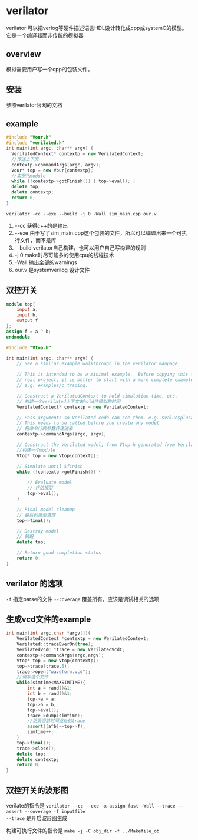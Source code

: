 # verilator
verilator 可以把verlog等硬件描述语言HDL设计转化成cpp或systemC的模型。
它是一个编译器而非传统的模拟器

## overview
模拟需要用户写一个cpp的包装文件。

## 安装
参照verilator官网的文档

## example




```cpp
#include "Vour.h"
#include "verilated.h"
int main(int argc, char** argv) {
  VerilatedContext* contextp = new VerilatedContext; 
  //传送上下文
  contextp->commandArgs(argc, argv);
  Vour* top = new Vour{contextp};
  //实例化module
  while (!contextp->gotFinish()) { top->eval(); }
  delete top;
  delete contextp;
  return 0;
}
```

`verilator -cc --exe --build -j 0 -Wall sim_main.cpp our.v`

1. --cc 获得c++的是输出
2. --exe 由于写了sim_main.cpp这个包装的文件，所以可以编译出来一个可执行文件，而不是库
3. --build verilator自己构建，也可以用户自己写构建的规则
4. -j 0 make时尽可能多的使用cpu的线程技术
5. -Wall 输出全部的warnings
6. our.v 是systemverilog 设计文件

## 双控开关
```verilog
module top{
    input a,
    input b,
    output f
};
assign f = a ^ b;
endmodule
```
```cpp
#include "Vtop.h"

int main(int argc, char** argv) {
    // See a similar example walkthrough in the verilator manpage.

    // This is intended to be a minimal example.  Before copying this to start a
    // real project, it is better to start with a more complete example,
    // e.g. examples/c_tracing.

    // Construct a VerilatedContext to hold simulation time, etc.
    // 构建一个verilated上下文去hold住模拟的时间
    VerilatedContext* contextp = new VerilatedContext;

    // Pass arguments so Verilated code can see them, e.g. $value$plusargs
    // This needs to be called before you create any model
    // 把命令行的参数传递进去
    contextp->commandArgs(argc, argv);

    // Construct the Verilated model, from Vtop.h generated from Verilating "top.v"
    //构建一个module 
    Vtop* top = new Vtop{contextp};

    // Simulate until $finish
    while (!contextp->gotFinish()) {

        // Evaluate model
        // 评估模型
        top->eval();
    }

    // Final model cleanup
    // 最后的模型清理
    top->final();

    // Destroy model
    // 销毁
    delete top;

    // Return good completion status
    return 0;
}
```

## verilator 的选项
`-f` 指定parse的文件
`--coverage` 覆盖所有，应该是调试相关的选项

## 生成vcd文件的example
```cpp
int main(int argc,char *argv[]){
	VerilatedContext *contextp = new VerilatedContext;
	Verilated::traceEverOn(true);
	VerilatedVcdC *trace = new VerilatedVcdC;
	contextp->commandArgs(argc,argv);
	Vtop* top = new Vtop{contextp};
	top->trace(trace,5);
	trace->open("waveform.vcd");
    //读写这个文件
	while(simtime<MAXSIMTIME){
		int a = rand()&1;
		int b = rand()&1;
		top->a = a;
		top->b = b;
		top->eval();
		trace->dump(simtime);
        //记录当前时间点处的trace
		assert((a^b)==top->f);
		simtime++;
	}
	top->final();
	trace->close();
	delete top;
	delete contextp;
	return 0;
}
```

## 双控开关的波形图
verilate的指令是
`verilator --cc --exe -x-assign fast -Wall --trace --assert --coverage -f inputfile`  
`--trace` 是开启波形图生成

构建可执行文件的指令是
`make -j -C obj_dir -f ../Makefile_ob`

